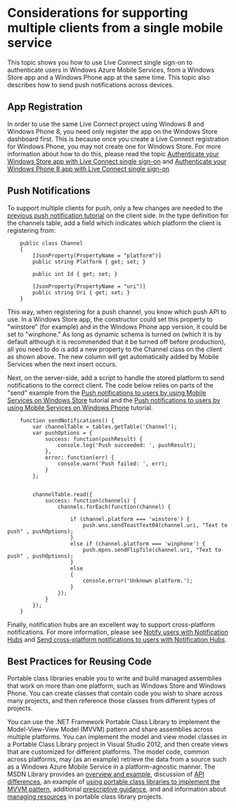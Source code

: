<properties linkid="develop-mobile-how-to-guides-multiple-clients-single-service" writer="krisragh" urldisplayname="Multiple Clients" pageTitle="Target multiple clients from a single mobile service | Mobile Services Tutorials" title="Target multiple clients from a single mobile service | Mobile Services Tutorials" metakeywords="mobile services, multiple clients" metadescription="Learn how to use a single mobile service back-end from multiple client apps that target different mobile platforms, including Windows Store and Windows Phone." umbraconavihide="0" disquscomments="1"></properties>

# Considerations for supporting multiple clients from a single mobile service
 
This topic shows you how to use Live Connect single sign-on to authenticate users in Windows Azure Mobile Services, from a Windows Store app and a Windows Phone app at the same time. This topic also describes how to send push notifications across devices.

## App Registration ##
In order to use the same Live Connect project using Windows 8 and Windows Phone 8, you need only register the app on the Windows Store dashboard first. This is because once you create a Live Connect registration for Windows Phone, you may not create one for Windows Store. For more information about how to do this, please read the topic [Authenticate your Windows Store app with Live Connect single sign-on](http://www.windowsazure.com/en-us/develop/mobile/tutorials/single-sign-on-windows-8-dotnet/) and [Authenticate your Windows Phone 8 app with Live Connect single sign-on](http://www.windowsazure.com/en-us/develop/mobile/tutorials/single-sign-on-wp8/)

## Push Notifications ##
To support multiple clients for push, only a few changes are needed to the [previous push notification tutorial](http://www.windowsazure.com/en-us/develop/mobile/tutorials/push-notifications-to-users-dotnet/) on the client side. In the type definition for the channels table, add a field which indicates which platform the client is registering from:
		
		public class Channel
		{
			[JsonProperty(PropertyName = "platform")]			
			public string Platform { get; set; }
			
		    public int Id { get; set; }
		
			[JsonProperty(PropertyName = "uri")]
			public string Uri { get; set; }
		}

This way, when registering for a push channel, you know which push API to use. In a Windows Store app, the constructor could set this property to "winstore" (for example) and in the Windows Phone app version, it could be set to "winphone." As long as dynamic schema is turned on (which it is by default although it is recommended that it be turned off before production), all you need to do is add a new property to the Channel class on the client as shown above. The new column will get automatically added by Mobile Services when the next insert occurs.

Next, on the server-side, add a script to handle the stored platform to send notifications to the correct client. The code below relies on parts of the "send" example from the [Push notifications to users by using Mobile Services on Windows Store](http://www.windowsazure.com/en-us/develop/mobile/tutorials/push-notifications-to-users-dotnet/) tutorial and the [Push notifications to users by using Mobile Services on Windows Phone](http://www.windowsazure.com/en-us/develop/mobile/tutorials/push-notifications-to-users-wp8/) tutorial.

		function sendNotifications() {
			var channelTable = tables.getTable('Channel');
			var pushOptions = {
				success: function(pushResult) {
					console.log('Push succeeded: ', pushResult);
				},
				error: function(err) {
					console.warn('Push failed: ', err);
				}
			}; 
				

			channelTable.read({
				success: function(channels) {
					channels.forEach(function(channel) {
					
						if (channel.platform === 'winstore') {
							push.wns.sendToastText04(channel.uri, "Text to push" , pushOptions);                  
						}
						else if (channel.platform === 'winphone') {
							push.mpns.sendFlipTile(channel.uri, "Text to push" , pushOptions);
						} 
						else
						{
							console.error('Unknown platform.');
						}
					});
				}
			});
		} 

Finally, notification hubs are an excellent way to support cross-platform notifications. For more information, please see [Notify users with Notification Hubs](http://www.windowsazure.com/en-us/manage/services/notification-hubs/notify-users/tutorial-notify-users-cross-platform-mobileservice/) and [Send cross-platform notifications to users with Notification Hubs](http://www.windowsazure.com/en-us/manage/services/notification-hubs/notify-users-xplat-mobile-services/).

## Best Practices for Reusing Code ##

Portable class libraries enable you to write and build managed assemblies that work on more than one platform, such as Windows Store and Windows Phone. You can create classes that contain code you wish to share across many projects, and then reference those classes from different types of projects. 

You can use the .NET Framework Portable Class Library to implement the Model-View-View Model (MVVM) pattern and share assemblies across multiple platforms. You can implement the model and view model classes in a Portable Class Library project in Visual Studio 2012, and then create views that are customized for different platforms. The model code, common across platforms, may (as an example) retrieve the data from a source such as a Windows Azure Mobile Service in a platform-agnostic manner. The MSDN Library provides an <a href="http://msdn.microsoft.com/en-us/library/gg597391(v=vs.110)">overview and example</a>, discussion of <a href="http://msdn.microsoft.com/en-us/library/gg597392(v=vs.110)">API differences</a>, an example of <a href="http://msdn.microsoft.com/en-us/library/hh563947(v=vs.110)">using portable class libraries to implement the MVVM pattern</a>, additional [prescriptive guidance](http://msdn.microsoft.com/en-us/library/windowsphone/develop/jj714086(v=vs.105).aspx), and and information about <a href="http://msdn.microsoft.com/en-us/library/hh871422(v=vs.110)">managing resources</a> in portable class library projects.


